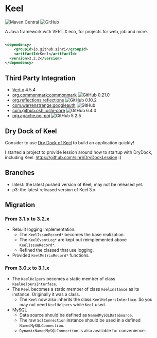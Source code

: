 # Keel

![Maven Central](https://img.shields.io/maven-central/v/io.github.sinri/Keel)
![GitHub](https://img.shields.io/github/license/sinri/Keel)

A Java framework with VERT.X eco, for projects for web, job and more.

```xml

<dependency>
    <groupId>io.github.sinri</groupId>
    <artifactId>Keel</artifactId>
  <version>3.2.2</version>
</dependency>
```

## Third Party Integration

* [Vert.x](https://vertx.io) 4.5.4
* [org.commonmark:commonmark](https://github.com/commonmark/commonmark-java) ![GitHub](https://img.shields.io/github/license/commonmark/commonmark-java)
  0.21.0
* [org.reflections:reflections](https://github.com/ronmamo/reflections) ![GitHub](https://img.shields.io/github/license/ronmamo/reflections)
  0.10.2
* [com.warrenstrange:googleauth](https://github.com/wstrange/GoogleAuth) ![GitHub](https://img.shields.io/github/license/wstrange/GoogleAuth)
* [com.github.oshi:oshi-core](https://github.com/oshi/oshi) ![GitHub](https://img.shields.io/github/license/oshi/oshi)
  6.4.0
* [org.apache.poi:poi](https://github.com/apache/poi) ![GitHub](https://img.shields.io/github/license/apache/poi)
  5.2.5

## Dry Dock of Keel

Consider to use [Dry Dock of Keel](https://github.com/sinri/DryDockOfKeel) to build an application quickly!

I started a project to provide lession around how to startup with DryDock, including
Keel: https://github.com/sinri/DryDockLession :)

## Branches

* latest: the latest pushed version of Keel, may not be released yet.
* p3: the latest released version of Keel 3.x.

## Migration

### From 3.1.x to 3.2.x

* Rebuilt logging implementation.
  * The `KeelIssueRecord*` becomes the base realization.
  * The `KeelEventLog*` are kept but reimplemented above `KeelIssueRecord*`.
  * Refined the classed that use logging.
* Provided `KeelMetrixRecord*` functions.

### From 3.0.x to 3.1.x

* The `KeelHelpers` becomes a static member of class `KeelHelpersInterface`.
* The `Keel` becomes a static member of class `KeelInstance` as its instance. Originally it was a class.
  * The `Keel` now also inherits the class `KeelHelpersInterface`. So you may not need `KeelHelpers` while `Keel` used.
* MySQL
  * Data source should be defined as `NamedMySQLDataSource`.
  * The raw `SqlConnection` instance should be used in a defined `NamedMySQLConnection`.
  * `DynamicNamedMySQLConnection` is also available for convenience.
